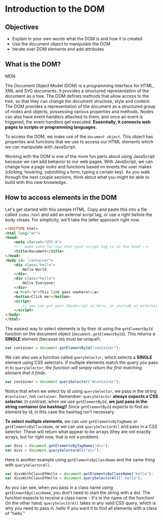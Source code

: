 # Introduction to the DOM

## Objectives

* Explain in your own words what the DOM is and how it is created
* Use the document object to manipulate the DOM
* Iterate over DOM elements and add attributes

## What is the DOM?

MDN

The Document Object Model (DOM) is a programming interface for HTML, XML and SVG documents. It provides a structured representation of the document as a tree. The DOM defines methods that allow access to the tree, so that they can change the document structure, style and content. The DOM provides a representation of the document as a structured group of nodes and objects, possessing various properties and methods. Nodes can also have event handlers attached to them, and once an event is triggered, the event handlers get executed. **Essentially, it connects web pages to scripts or programming languages.**

To access the DOM, we make use of the `document object`. This object has properties and functions that we use to access our HTML elements which we can manipulate with JavaScript.

Working with the DOM is one of the more fun parts about using JavaScript because we can add behavior to our web pages. With JavaScript, we can change how a page looks and functions based on events the user makes (clicking, hovering, submitting a form, typing a certain key). As you walk through the next couple sections, think about what you might be able to build with this new knowledge.

## How to access elements in the DOM

Let's get started with this sample HTML. Copy and paste this into a file called `index.html` and add an external script tag, or use a <script></script> right before the body closes. For simplicity, we'll take the latter approach right now.

```html
<!DOCTYPE html>
<html lang="en">
<head>
    <meta charset="UTF-8">
    <!-- make sure for now that your script tag is in the head -->
    <title>Document</title>
</head>
<body id= "container">
    <div class="hello">
        Hello World
    </div>
    <div class="hello">
        Hello Everyone!
    </div>
    <a href="#">This link goes nowhere!</a>
    <button>Click me!</button>
    <script>
        // you can put your JavaScript in here, or include an external file.
    </script>
</body>
</html>
```
The easiest way to select elements is by their id using the `getElementById` function on the document object (`document.getElementById`). This returns a **SINGLE** element (because ids must be unique!).

```JavaScript
var container = document.getElementById("container");
```
We can also use a function called `querySelector`, which selects a **SINGLE** element using CSS selectors. If multiple elements match the query you pass in to `querySelector`, *the function will simply return the first matching element that it finds.*

```JavaScript
var container = document.querySelector("#container");
```
Notice that when we select by id using `querySelector`, we pass in the string `#container`, not `container`. Remember: `querySelector` **always expects a CSS selector.** In contrast, when we use `getElementById`, **we just pass in the string container (no hashtag)!** Since `getElementById` expects to find an element by id, in this case the hashtag isn't necessary.

**To select multiple elements**, we can use `getElementsByTagName` or `getElementsByClassName`, or we can use `querySelectorAll` and pass in a CSS selector. These will return what appear to be arrays (they are not exactly arrays, but for right now, that is not a problem).

```JavaScript
var divs = document.getElementsByTagName("div");
var divs = document.querySelectorAll("div");
```
Here is another example using `getElementsByClassName` and the same thing with `querySelectorAll`.

```JavaScript
var divsWithClassOfHello = document.getElementsByClassName("hello");
var divsWithClassOfHello = document.querySelectorAll(".hello");
```

As you can see, when you pass in a class name using `getElementByClassName`, you don't need to start the string with a dot. The function expects to receive a class name - it's in the name of the function! On the other hand, `querySelectorAll` takes in any valid CSS query, which is why you need to pass in .hello if you want it to find all elements with a class of "hello."
